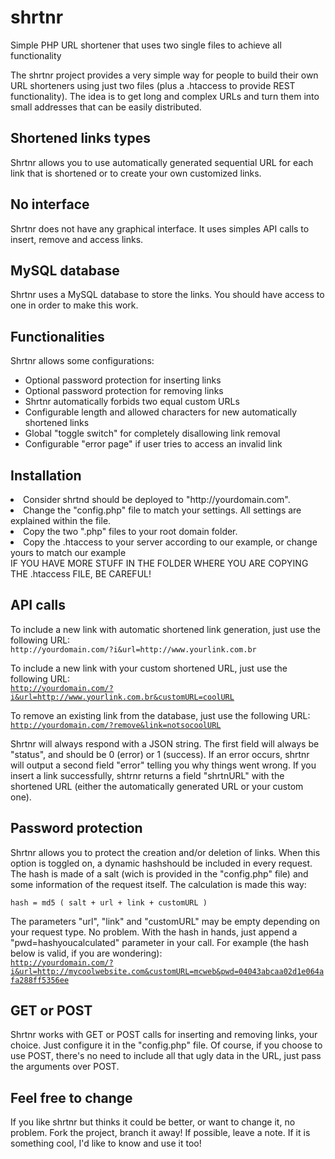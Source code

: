 # shrtnr
Simple PHP URL shortener that uses two single files to achieve all functionality

The shrtnr project provides a very simple way for people to build their own URL shorteners using just two files (plus a .htaccess to provide REST functionality).
The idea is to get long and complex URLs and turn them into small addresses that can be easily distributed.

<h2>Shortened links types</h2>
Shrtnr allows you to use automatically generated sequential URL for each link that is shortened or to create your own customized links.

<h2>No interface</h2>
Shrtnr does not have any graphical interface. It uses simples API calls to insert, remove and access links.

<h2>MySQL database</h2>
Shrtnr uses a MySQL database to store the links. You should have access to one in order to make this work.

<h2>Functionalities</h2>
Shrtnr allows some configurations:
<ul>
<li>Optional password protection for inserting links</li>
<li>Optional password protection for removing links</li>
<li>Shrtnr automatically forbids two equal custom URLs</li>
<li>Configurable length and allowed characters for new automatically shortened links</li>
<li>Global "toggle switch" for completely disallowing link removal</li>
<li>Configurable "error page" if user tries to access an invalid link</li>
</ul>

<h2>Installation</h2>
<li>Consider shrtnd should be deployed to "http://yourdomain.com".</li>
<li>Change the "config.php" file to match your settings. All settings are explained within the file.</li>
<li>Copy the two ".php" files to your root domain folder.</li>
<li>Copy the .htaccess to your server according to our example, or change yours to match our example</li>
IF YOU HAVE MORE STUFF IN THE FOLDER WHERE YOU ARE COPYING THE .htaccess FILE, BE CAREFUL!

<h2>API calls</h2>
To include a new link with automatic shortened link generation, just use the following URL:<br>
<code>http://yourdomain.com/?i&url=http://www.yourlink.com.br</code>

To include a new link with your custom shortened URL, just use the following URL:<br>
<code>http://yourdomain.com/?i&url=http://www.yourlink.com.br&customURL=coolURL</code>

To remove an existing link from the database, just use the following URL:<br>
<code>http://yourdomain.com/?remove&link=notsocoolURL</code>

Shrtnr will always respond with a JSON string. The first field will always be "status", and should be 0 (error) or 1 (success).
If an error occurs, shrtnr will output a second field "error" telling you why things went wrong.
If you insert a link successfully, shtrnr returns a field "shrtnURL" with the shortened URL (either the automatically generated URL or your custom one).

<h2>Password protection</h2>
Shrtnr allows you to protect the creation and/or deletion of links. When this option is toggled on, a dynamic hashshould be included in every request.
The hash is made of a salt (wich is provided in the "config.php" file) and some information of the request itself. The calculation is made this way:

<code>hash = md5 ( salt + url + link + customURL )</code>

The parameters "url", "link" and "customURL" may be empty depending on your request type. No problem.
With the hash in hands, just append a "pwd=hashyoucalculated" parameter in your call. For example (the hash below is valid, if you are wondering):<br>
<code>http://yourdomain.com/?i&url=http://mycoolwebsite.com&customURL=mcweb&pwd=04043abcaa02d1e064afa288ff5356ee</code>

<h2>GET or POST</h2>
Shrtnr works with GET or POST calls for inserting and removing links, your choice. Just configure it in the "config.php" file. Of course, if you choose to use POST, there's no need to include all that ugly data in the URL, just pass the arguments over POST.

<h2>Feel free to change</h2>
If you like shrtnr but thinks it could be better, or want to change it, no problem. Fork the project, branch it away! If possible, leave a note. If it is something cool, I'd like to know and use it too!
